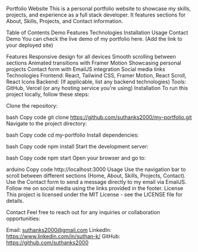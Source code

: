 <!-- # Getting Started with Create React App

This project was bootstrapped with [Create React App](https://github.com/facebook/create-react-app).

## Available Scripts

In the project directory, you can run:

### `npm start`

Runs the app in the development mode.\
Open [http://localhost:3000](http://localhost:3000) to view it in your browser.

The page will reload when you make changes.\
You may also see any lint errors in the console.

### `npm test`

Launches the test runner in the interactive watch mode.\
See the section about [running tests](https://facebook.github.io/create-react-app/docs/running-tests) for more information.

### `npm run build`

Builds the app for production to the `build` folder.\
It correctly bundles React in production mode and optimizes the build for the best performance.

The build is minified and the filenames include the hashes.\
Your app is ready to be deployed!

See the section about [deployment](https://facebook.github.io/create-react-app/docs/deployment) for more information.

### `npm run eject`

**Note: this is a one-way operation. Once you `eject`, you can't go back!**

If you aren't satisfied with the build tool and configuration choices, you can `eject` at any time. This command will remove the single build dependency from your project.

Instead, it will copy all the configuration files and the transitive dependencies (webpack, Babel, ESLint, etc) right into your project so you have full control over them. All of the commands except `eject` will still work, but they will point to the copied scripts so you can tweak them. At this point you're on your own.

You don't have to ever use `eject`. The curated feature set is suitable for small and middle deployments, and you shouldn't feel obligated to use this feature. However we understand that this tool wouldn't be useful if you couldn't customize it when you are ready for it.

## Learn More

You can learn more in the [Create React App documentation](https://facebook.github.io/create-react-app/docs/getting-started).

To learn React, check out the [React documentation](https://reactjs.org/).

### Code Splitting

This section has moved here: [https://facebook.github.io/create-react-app/docs/code-splitting](https://facebook.github.io/create-react-app/docs/code-splitting)

### Analyzing the Bundle Size

This section has moved here: [https://facebook.github.io/create-react-app/docs/analyzing-the-bundle-size](https://facebook.github.io/create-react-app/docs/analyzing-the-bundle-size)

### Making a Progressive Web App

This section has moved here: [https://facebook.github.io/create-react-app/docs/making-a-progressive-web-app](https://facebook.github.io/create-react-app/docs/making-a-progressive-web-app)

### Advanced Configuration

This section has moved here: [https://facebook.github.io/create-react-app/docs/advanced-configuration](https://facebook.github.io/create-react-app/docs/advanced-configuration)

### Deployment

This section has moved here: [https://facebook.github.io/create-react-app/docs/deployment](https://facebook.github.io/create-react-app/docs/deployment)

### `npm run build` fails to minify

This section has moved here: [https://facebook.github.io/create-react-app/docs/troubleshooting#npm-run-build-fails-to-minify](https://facebook.github.io/create-react-app/docs/troubleshooting#npm-run-build-fails-to-minify) -->
Portfolio Website
This is a personal portfolio website to showcase my skills, projects, and experience as a full stack developer. It features sections for About, Skills, Projects, and Contact information.

Table of Contents
Demo
Features
Technologies
Installation
Usage
Contact
Demo
You can check the live demo of my portfolio here. (Add the link to your deployed site)

Features
Responsive design for all devices
Smooth scrolling between sections
Animated transitions with Framer Motion
Showcasing personal projects
Contact form with EmailJS integration
Social media links
Technologies
Frontend: React, Tailwind CSS, Framer Motion, React Scroll, React Icons
Backend: (If applicable, list any backend technologies)
Tools: GitHub, Vercel (or any hosting service you're using)
Installation
To run this project locally, follow these steps:

Clone the repository:

bash
Copy code
git clone https://github.com/suthanks2000/my-portfolio.git
Navigate to the project directory:

bash
Copy code
cd my-portfolio
Install dependencies:

bash
Copy code
npm install
Start the development server:

bash
Copy code
npm start
Open your browser and go to:

arduino
Copy code
http://localhost:3000
Usage
Use the navigation bar to scroll between different sections (Home, About, Skills, Projects, Contact).
Use the Contact form to send a message directly to my email via EmailJS.
Follow me on social media using the links provided in the footer.
License
This project is licensed under the MIT License - see the LICENSE file for details.

Contact
Feel free to reach out for any inquiries or collaboration opportunities:

Email: suthanks2000@gmail.com
LinkedIn: https://www.linkedin.com/in/suthan-k/
GitHub: https://github.com/suthanks2000
